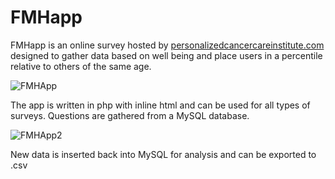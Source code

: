 # FMHapp

FMHapp is an online survey hosted by [personalizedcancercareinstitute.com](personalizedcancercareinstitute.com) designed to gather data based on well being and place users in a percentile relative to others of the same age.


![FMHApp](http://i.imgur.com/5Bj0TzC.png)

The app is written in php with inline html and can be used for all types of surveys. Questions are gathered from a MySQL database.

![FMHApp2](http://i.imgur.com/HcS3DhG.png)

New data is inserted back into MySQL for analysis and can be exported to .csv


